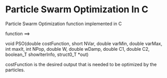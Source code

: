 # Particle Swarm Optimization In C
Particle Swarm Optimization function implemented in C

function ==>

void PSO(double costFunction, short NVar, double varMin, double varMax, int
         maxIt, int NPop, double W, double wDamp, double C1, double C2,
         boolean_T showIterInfo, struct0_T *out)
         
costFunction is the desired output that is needed to be optimized by the particles.
